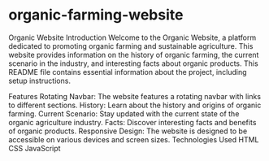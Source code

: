 # organic-farming-website
Organic Website
Introduction
Welcome to the Organic Website, a platform dedicated to promoting organic farming and sustainable agriculture. This website provides information on the history of organic farming, the current scenario in the industry, and interesting facts about organic products. This README file contains essential information about the project, including setup instructions.

Features
Rotating Navbar: The website features a rotating navbar with links to different sections.
History: Learn about the history and origins of organic farming.
Current Scenario: Stay updated with the current state of the organic agriculture industry.
Facts: Discover interesting facts and benefits of organic products.
Responsive Design: The website is designed to be accessible on various devices and screen sizes.
Technologies Used
HTML
CSS
JavaScript
